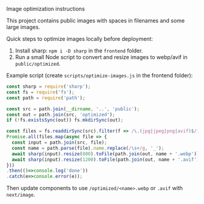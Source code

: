 Image optimization instructions

This project contains public images with spaces in filenames and some large images.

Quick steps to optimize images locally before deployment:

1. Install sharp: `npm i -D sharp` in the `frontend` folder.
2. Run a small Node script to convert and resize images to webp/avif in `public/optimized`.

Example script (create `scripts/optimize-images.js` in the frontend folder):

```js
const sharp = require('sharp');
const fs = require('fs');
const path = require('path');

const src = path.join(__dirname, '..', 'public');
const out = path.join(src, 'optimized');
if (!fs.existsSync(out)) fs.mkdirSync(out);

const files = fs.readdirSync(src).filter(f => /\.(jpg|jpeg|png|avif)$/i.test(f));
Promise.all(files.map(async file => {
  const input = path.join(src, file);
  const name = path.parse(file).name.replace(/\s+/g, '_');
  await sharp(input).resize(800).toFile(path.join(out, name + '.webp'));
  await sharp(input).resize(1200).toFile(path.join(out, name + '.avif'));
}))
.then(()=>console.log('done'))
.catch(e=>console.error(e));
```

Then update components to use `/optimized/<name>.webp` or `.avif` with `next/image`.
